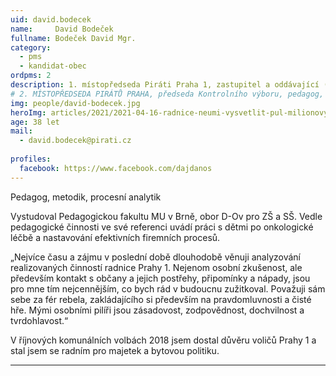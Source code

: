 ```yaml
---
uid: david.bodecek
name:     David Bodeček
fullname: Bodeček David Mgr.
category:
  - pms
  - kandidat-obec
ordpms: 2
description: 1. místopředseda Piráti Praha 1, zastupitel a oddávající (Praha 1), předseda kontrolního výboru (Praha 1), člen komise obecního majetku (Praha 1), člen komise obchodu a služeb (Praha 1), pedagog a procesní analytik, 
# 2. MÍSTOPŘEDSEDA PIRÁTŮ PRAHA, předseda Kontrolního výboru, pedagog, metodik, procesní analytik, Procesní analytik
img: people/david-bodecek.jpg
heroImg: articles/2021/2021-04-16-radnice-neumi-vysvetlit-pul-milionovy-pro-valentu.jpg
age: 38 let
mail:
  - david.bodecek@pirati.cz
 
profiles:
  facebook: https://www.facebook.com/dajdanos
---
```


Pedagog, metodik, procesní analytik
 
Vystudoval Pedagogickou fakultu MU v Brně, obor D-Ov pro ZŠ a SŠ. Vedle pedagogické činnosti ve své referenci uvádí práci  s dětmi po onkologické léčbě a nastavování efektivních firemních procesů. 
 
„Nejvíce času a zájmu v poslední době dlouhodobě věnuji analyzování realizovaných činností radnice Prahy 1. Nejenom osobní zkušenost, ale především kontakt s občany a jejich postřehy, připomínky a nápady,  jsou pro mne tím nejcennějším, co bych rád v budoucnu zužitkoval. Považuji sám sebe za fér  rebela, zakládajícího si především na pravdomluvnosti a čisté hře.  Mými osobními pilíři jsou zásadovost, zodpovědnost, dochvilnost a tvrdohlavost.“

V říjnových komunálních volbách 2018 jsem dostal důvěru voličů Prahy 1 a stal jsem se radním pro majetek a bytovou politiku.


---
